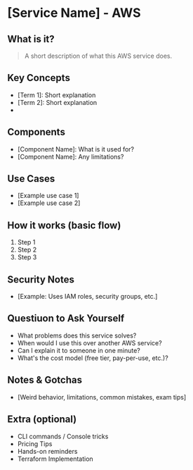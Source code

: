 # [Service Name] - AWS

## What is it?
> A short description of what this AWS service does.

## Key Concepts
- [Term 1]: Short explanation
- [Term 2]: Short explanation
- [Term 3]: ...

## Components
- [Component Name]: What is it used for?
- [Component Name]: Any limitations?

## Use Cases
- [Example use case 1]
- [Example use case 2]

## How it works (basic flow)
1. Step 1
2. Step 2
3. Step 3

## Security Notes
- [Example: Uses IAM roles, security groups, etc.]

## Questiuon to Ask Yourself

- What problems does this service solves?
- When would I use this over another AWS service?
- Can I explain it to someone in one minute?
- What's the cost model (free tier, pay-per-use, etc.)?

## Notes & Gotchas
- [Weird behavior, limitations, common mistakes, exam tips]

## Extra (optional)
- CLI commands / Console tricks
- Pricing Tips
- Hands-on reminders
- Terraform Implementation